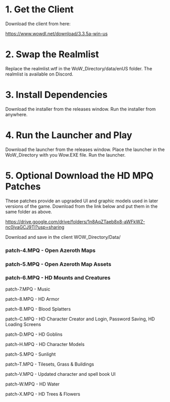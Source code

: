 # 1. Get the Client
Download the client from here:

https://www.wowdl.net/download/3.3.5a-win-us

# 2. Swap the Realmlist
Replace the realmlist.wtf in the WoW_Directory/data/enUS folder.
The realmlist is available on Discord.

# 3. Install Dependencies
Download the installer from the releases window.
Run the installer from anywhere.

# 4. Run the Launcher and Play
Download the launcher from the releases window.
Place the launcher in the WoW_Directory with you Wow.EXE file. 
Run the launcher.

# 5. Optional Download the HD MPQ Patches
These patches provide an upgraded UI and graphic models used in later versions of the game.
Download from the link below and put them in the same folder as above.

https://drive.google.com/drive/folders/1n8AqZTaeb8x8-aWFkWZ-nc0jvaGCJ9TI?usp=sharing

Download and save in the client WOW_Directory/Data/

### patch-4.MPQ - Open Azeroth Maps

### patch-5.MPQ - Open Azeroth Map Assets

### patch-6.MPQ - HD Mounts and Creatures

patch-7.MPQ - Music

patch-8.MPQ - HD Armor

patch-B.MPQ - Blood Splatters

patch-C.MPQ - HD Character Creator and Login, Password Saving, HD Loading Screens

patch-D.MPQ - HD Goblins

patch-H.MPQ - HD Character Models

patch-S.MPQ - Sunlight

patch-T.MPQ - Tilesets, Grass & Buildings

patch-V.MPQ - Updated character and spell book UI

patch-W.MPQ - HD Water

patch-X.MPQ - HD Trees & Flowers
